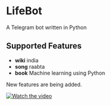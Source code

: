 # LifeBot
A Telegram bot written in Python

## Supported Features

* **wiki** india
* **song** raabta
* **book** Machine learning using Python

New features are being added.

[![Watch the video](https://raw.github.com/GabLeRoux/WebMole/master/ressources/WebMole_Youtube_Video.png)](https://www.youtube.com/watch?v=1C9hfcveaFs&feature=youtu.be)
